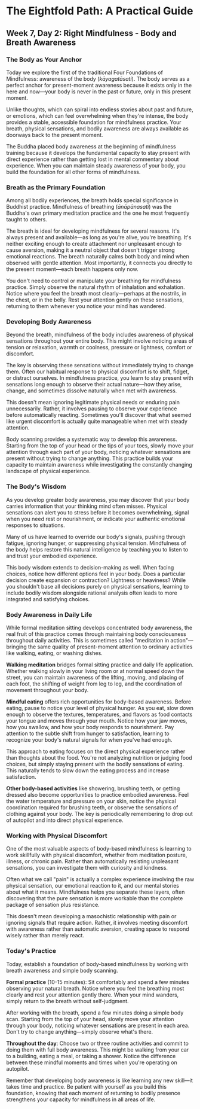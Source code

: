# The Eightfold Path: A Practical Guide
## Week 7, Day 2: Right Mindfulness - Body and Breath Awareness

### The Body as Your Anchor

Today we explore the first of the traditional Four Foundations of Mindfulness: awareness of the body (*kāyagatāsati*). The body serves as a perfect anchor for present-moment awareness because it exists only in the here and now—your body is never in the past or future, only in this present moment.

Unlike thoughts, which can spiral into endless stories about past and future, or emotions, which can feel overwhelming when they're intense, the body provides a stable, accessible foundation for mindfulness practice. Your breath, physical sensations, and bodily awareness are always available as doorways back to the present moment.

The Buddha placed body awareness at the beginning of mindfulness training because it develops the fundamental capacity to stay present with direct experience rather than getting lost in mental commentary about experience. When you can maintain steady awareness of your body, you build the foundation for all other forms of mindfulness.

### Breath as the Primary Foundation

Among all bodily experiences, the breath holds special significance in Buddhist practice. Mindfulness of breathing (*ānāpānasati*) was the Buddha's own primary meditation practice and the one he most frequently taught to others.

The breath is ideal for developing mindfulness for several reasons. It's always present and available—as long as you're alive, you're breathing. It's neither exciting enough to create attachment nor unpleasant enough to cause aversion, making it a neutral object that doesn't trigger strong emotional reactions. The breath naturally calms both body and mind when observed with gentle attention. Most importantly, it connects you directly to the present moment—each breath happens only now.

You don't need to control or manipulate your breathing for mindfulness practice. Simply observe the natural rhythm of inhalation and exhalation. Notice where you feel the breath most clearly—perhaps at the nostrils, in the chest, or in the belly. Rest your attention gently on these sensations, returning to them whenever you notice your mind has wandered.

### Developing Body Awareness

Beyond the breath, mindfulness of the body includes awareness of physical sensations throughout your entire body. This might involve noticing areas of tension or relaxation, warmth or coolness, pressure or lightness, comfort or discomfort.

The key is observing these sensations without immediately trying to change them. Often our habitual response to physical discomfort is to shift, fidget, or distract ourselves. In mindfulness practice, you learn to stay present with sensations long enough to observe their actual nature—how they arise, change, and sometimes dissolve naturally when met with awareness.

This doesn't mean ignoring legitimate physical needs or enduring pain unnecessarily. Rather, it involves pausing to observe your experience before automatically reacting. Sometimes you'll discover that what seemed like urgent discomfort is actually quite manageable when met with steady attention.

Body scanning provides a systematic way to develop this awareness. Starting from the top of your head or the tips of your toes, slowly move your attention through each part of your body, noticing whatever sensations are present without trying to change anything. This practice builds your capacity to maintain awareness while investigating the constantly changing landscape of physical experience.

### The Body's Wisdom

As you develop greater body awareness, you may discover that your body carries information that your thinking mind often misses. Physical sensations can alert you to stress before it becomes overwhelming, signal when you need rest or nourishment, or indicate your authentic emotional responses to situations.

Many of us have learned to override our body's signals, pushing through fatigue, ignoring hunger, or suppressing physical tension. Mindfulness of the body helps restore this natural intelligence by teaching you to listen to and trust your embodied experience.

This body wisdom extends to decision-making as well. When facing choices, notice how different options feel in your body. Does a particular decision create expansion or contraction? Lightness or heaviness? While you shouldn't base all decisions purely on physical sensations, learning to include bodily wisdom alongside rational analysis often leads to more integrated and satisfying choices.

### Body Awareness in Daily Life

While formal meditation sitting develops concentrated body awareness, the real fruit of this practice comes through maintaining body consciousness throughout daily activities. This is sometimes called "meditation in action"—bringing the same quality of present-moment attention to ordinary activities like walking, eating, or washing dishes.

**Walking meditation** bridges formal sitting practice and daily life application. Whether walking slowly in your living room or at normal speed down the street, you can maintain awareness of the lifting, moving, and placing of each foot, the shifting of weight from leg to leg, and the coordination of movement throughout your body.

**Mindful eating** offers rich opportunities for body-based awareness. Before eating, pause to notice your level of physical hunger. As you eat, slow down enough to observe the textures, temperatures, and flavors as food contacts your tongue and moves through your mouth. Notice how your jaw moves, how you swallow, and how your body responds to nourishment. Pay attention to the subtle shift from hunger to satisfaction, learning to recognize your body's natural signals for when you've had enough.

This approach to eating focuses on the direct physical experience rather than thoughts about the food. You're not analyzing nutrition or judging food choices, but simply staying present with the bodily sensations of eating. This naturally tends to slow down the eating process and increase satisfaction.

**Other body-based activities** like showering, brushing teeth, or getting dressed also become opportunities to practice embodied awareness. Feel the water temperature and pressure on your skin, notice the physical coordination required for brushing teeth, or observe the sensations of clothing against your body. The key is periodically remembering to drop out of autopilot and into direct physical experience.

### Working with Physical Discomfort

One of the most valuable aspects of body-based mindfulness is learning to work skillfully with physical discomfort, whether from meditation posture, illness, or chronic pain. Rather than automatically resisting unpleasant sensations, you can investigate them with curiosity and kindness.

Often what we call "pain" is actually a complex experience involving the raw physical sensation, our emotional reaction to it, and our mental stories about what it means. Mindfulness helps you separate these layers, often discovering that the pure sensation is more workable than the complete package of sensation plus resistance.

This doesn't mean developing a masochistic relationship with pain or ignoring signals that require action. Rather, it involves meeting discomfort with awareness rather than automatic aversion, creating space to respond wisely rather than merely react.

### Today's Practice

Today, establish a foundation of body-based mindfulness by working with breath awareness and simple body scanning.

**Formal practice** (10-15 minutes): Sit comfortably and spend a few minutes observing your natural breath. Notice where you feel the breathing most clearly and rest your attention gently there. When your mind wanders, simply return to the breath without self-judgment.

After working with the breath, spend a few minutes doing a simple body scan. Starting from the top of your head, slowly move your attention through your body, noticing whatever sensations are present in each area. Don't try to change anything—simply observe what's there.

**Throughout the day**: Choose two or three routine activities and commit to doing them with full body awareness. This might be walking from your car to a building, eating a meal, or taking a shower. Notice the difference between these mindful moments and times when you're operating on autopilot.

Remember that developing body awareness is like learning any new skill—it takes time and practice. Be patient with yourself as you build this foundation, knowing that each moment of returning to bodily presence strengthens your capacity for mindfulness in all areas of life.